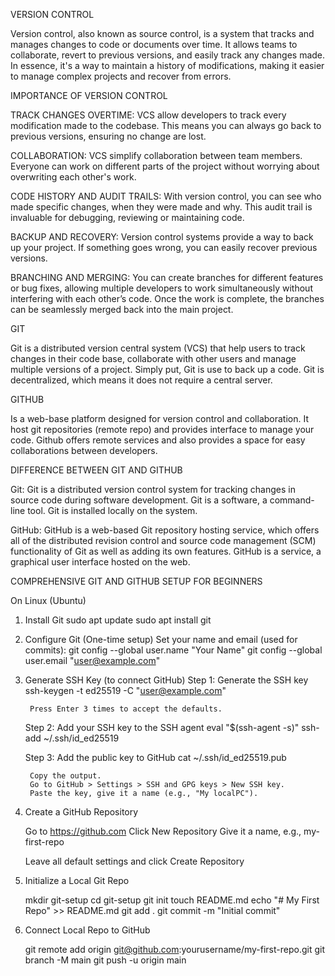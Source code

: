 VERSION CONTROL 

Version control, also known as source control, is a system that tracks and manages changes to code or documents over time. It allows teams to collaborate, revert to previous versions, and easily track any changes made. In essence, it's a way to maintain a history of modifications, making it easier to manage complex projects and recover from errors. 

IMPORTANCE OF VERSION CONTROL

TRACK CHANGES OVERTIME:
VCS allow developers to track every modification made to the codebase. This means you can always go back to previous versions, ensuring no change are lost.

COLLABORATION:
VCS simplify collaboration between team members. Everyone can work on different parts of the project without worrying about overwriting each other's work.

CODE HISTORY AND AUDIT TRAILS: With version control, you can see who made specific changes, when they were made and why. This audit trail is invaluable for debugging, reviewing or maintaining code.

BACKUP AND RECOVERY: Version control systems provide a way to back up your project. If something goes wrong, you can easily recover previous versions.

BRANCHING AND MERGING:
You can create branches for different features or bug fixes, allowing multiple developers to work simultaneously without interfering with each other’s code. Once the work is complete, the branches can be seamlessly merged back into the main project.

GIT

Git is a distributed version central system (VCS) that help users to track changes in their code base, collaborate with other users and manage multiple versions of a project. Simply put, Git is use to back up a code. Git is decentralized, which means it does not require a central server.

GITHUB

Is a web-base platform designed for version control and collaboration. It host git repositories (remote repo) and provides interface to manage your code.
Github offers remote services and also provides a space for easy collaborations between developers.

DIFFERENCE BETWEEN GIT AND GITHUB

Git: Git is a distributed version control system for tracking changes in source code during software development. Git is a software, a command-line tool. Git is installed locally on the system.

GitHub: GitHub is a web-based Git repository hosting service, which offers all of the distributed revision control and source code management (SCM) functionality of Git as well as adding its own features. GitHub is a service, a graphical user interface hosted on the web.

COMPREHENSIVE GIT AND GITHUB SETUP FOR BEGINNERS

On Linux (Ubuntu)

1. Install Git
	sudo apt update
	sudo apt install git

2. Configure Git (One-time setup)
Set your name and email (used for commits):
	git config --global user.name "Your Name"
	git config --global user.email "user@example.com"

3. Generate SSH Key (to connect GitHub)
	Step 1: Generate the SSH key
		ssh-keygen -t ed25519 -C "user@example.com"

		Press Enter 3 times to accept the defaults.

	Step 2: Add your SSH key to the SSH agent
		eval "$(ssh-agent -s)"
		ssh-add ~/.ssh/id_ed25519

	Step 3: Add the public key to GitHub
		cat ~/.ssh/id_ed25519.pub

		Copy the output.
		Go to GitHub > Settings > SSH and GPG keys > New SSH key.
		Paste the key, give it a name (e.g., "My localPC").

4. Create a GitHub Repository

	Go to https://github.com
	Click New Repository
	Give it a name, e.g., my-first-repo

	Leave all default settings and click Create Repository

5. Initialize a Local Git Repo

	mkdir git-setup
	cd git-setup
	git init
	touch README.md
	echo "# My First Repo" >> README.md
	git add .
	git commit -m "Initial commit"

6. Connect Local Repo to GitHub

	git remote add origin git@github.com:yourusername/my-first-repo.git
	git branch -M main
	git push -u origin main


